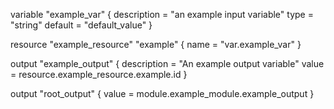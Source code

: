 variable "example_var" {
  description = "an example input variable"
  type        = "string"
  default     = "default_value"
}

resource "example_resource" "example" {
  name = "var.example_var"
}

output "example_output" {
  description = "An example output variable"
  value       = resource.example_resource.example.id
}

output "root_output" {
  value = module.example_module.example_output
}
  
  

